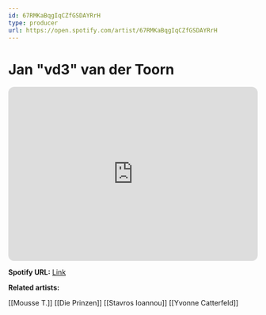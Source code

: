 ```yaml
---
id: 67RMKaBqgIqCZfGSDAYRrH
type: producer
url: https://open.spotify.com/artist/67RMKaBqgIqCZfGSDAYRrH
---
```

# Jan "vd3" van der Toorn

<iframe style="border-radius:12px" src="https://open.spotify.com/embed/artist/67RMKaBqgIqCZfGSDAYRrH" width="100%" height="352" frameBorder="0" allowfullscreen="" allow="autoplay; clipboard-write; encrypted-media; fullscreen; picture-in-picture" loading="lazy"></iframe>

**Spotify URL:** [Link](https://open.spotify.com/artist/67RMKaBqgIqCZfGSDAYRrH)

**Related artists:**

[[Mousse T.]]
[[Die Prinzen]]
[[Stavros Ioannou]]
[[Yvonne Catterfeld]]
